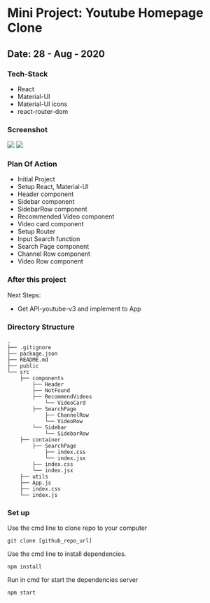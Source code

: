 # Mini Project: Youtube Homepage Clone

## Date: 28 - Aug - 2020

### Tech-Stack

- React
- Material-UI
- Material-UI icons
- react-router-dom

### Screenshot

<img src="https://i.imgur.com/aMDXzIq.png"/>

<img src="https://i.imgur.com/x7s2usg.png"/>

### Plan Of Action

- Initial Project
- Setup React, Material-UI
- Header component
- Sidebar component
- SidebarRow component
- Recommended Video component
- Video card component
- Setup Router
- Input Search function
- Search Page component
- Channel Row component
- Video Row component

### After this project

Next Steps:

- Get API-youtube-v3 and implement to App

### Directory Structure

```
.
├── .gitignore
├── package.json
├── README.md
├── public
└── src
    ├── components
        ├── Header
        ├── NotFound
        ├── RecommendVideos
            └── VideoCard
        ├── SearchPage
            ├── ChannelRow
            └── VideoRow
        └── Sidebar
            └── SidebarRow
    ├── container
        ├── SearchPage
            ├── index.css
            └── index.jsx
        ├── index.css
        └── index.jsx
    ├── utils
    ├── App.js
    ├── index.css
    └── index.js
```

### Set up

Use the cmd line to clone repo to your computer

```
git clone [github_repo_url]
```

Use the cmd line to install dependencies.

```
npm install
```

Run in cmd for start the dependencies server

```
npm start
```

